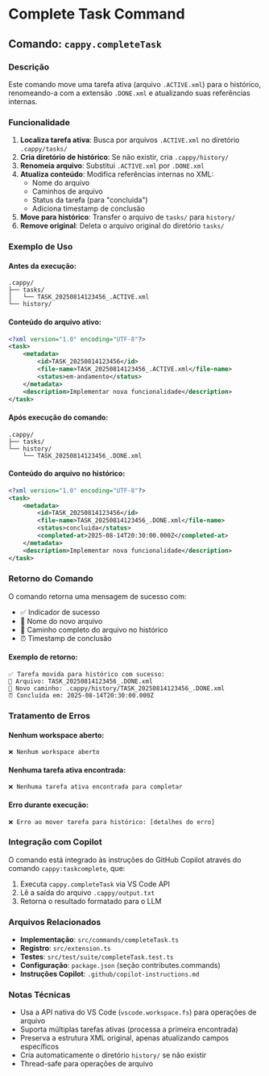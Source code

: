 # Complete Task Command

## Comando: `cappy.completeTask`

### Descrição
Este comando move uma tarefa ativa (arquivo `.ACTIVE.xml`) para o histórico, renomeando-a com a extensão `.DONE.xml` e atualizando suas referências internas.

### Funcionalidade

1. **Localiza tarefa ativa**: Busca por arquivos `.ACTIVE.xml` no diretório `.cappy/tasks/`
2. **Cria diretório de histórico**: Se não existir, cria `.cappy/history/`
3. **Renomeia arquivo**: Substitui `.ACTIVE.xml` por `.DONE.xml`
4. **Atualiza conteúdo**: Modifica referências internas no XML:
   - Nome do arquivo
   - Caminhos de arquivo
   - Status da tarefa (para "concluida")
   - Adiciona timestamp de conclusão
5. **Move para histórico**: Transfer o arquivo de `tasks/` para `history/`
6. **Remove original**: Deleta o arquivo original do diretório `tasks/`

### Exemplo de Uso

#### Antes da execução:
```
.cappy/
├── tasks/
│   └── TASK_20250814123456_.ACTIVE.xml
└── history/
```

#### Conteúdo do arquivo ativo:
```xml
<?xml version="1.0" encoding="UTF-8"?>
<task>
    <metadata>
        <id>TASK_20250814123456</id>
        <file-name>TASK_20250814123456_.ACTIVE.xml</file-name>
        <status>em-andamento</status>
    </metadata>
    <description>Implementar nova funcionalidade</description>
</task>
```

#### Após execução do comando:
```
.cappy/
├── tasks/
└── history/
    └── TASK_20250814123456_.DONE.xml
```

#### Conteúdo do arquivo no histórico:
```xml
<?xml version="1.0" encoding="UTF-8"?>
<task>
    <metadata>
        <id>TASK_20250814123456</id>
        <file-name>TASK_20250814123456_.DONE.xml</file-name>
        <status>concluida</status>
        <completed-at>2025-08-14T20:30:00.000Z</completed-at>
    </metadata>
    <description>Implementar nova funcionalidade</description>
</task>
```

### Retorno do Comando

O comando retorna uma mensagem de sucesso com:
- ✅ Indicador de sucesso
- 📁 Nome do novo arquivo
- 📍 Caminho completo do arquivo no histórico
- ⏰ Timestamp de conclusão

#### Exemplo de retorno:
```
✅ Tarefa movida para histórico com sucesso:
📁 Arquivo: TASK_20250814123456_.DONE.xml
📍 Novo caminho: .cappy/history/TASK_20250814123456_.DONE.xml
⏰ Concluída em: 2025-08-14T20:30:00.000Z
```

### Tratamento de Erros

#### Nenhum workspace aberto:
```
❌ Nenhum workspace aberto
```

#### Nenhuma tarefa ativa encontrada:
```
❌ Nenhuma tarefa ativa encontrada para completar
```

#### Erro durante execução:
```
❌ Erro ao mover tarefa para histórico: [detalhes do erro]
```

### Integração com Copilot

O comando está integrado às instruções do GitHub Copilot através do comando `cappy:taskcomplete`, que:

1. Executa `cappy.completeTask` via VS Code API
2. Lê a saída do arquivo `.cappy/output.txt`
3. Retorna o resultado formatado para o LLM

### Arquivos Relacionados

- **Implementação**: `src/commands/completeTask.ts`
- **Registro**: `src/extension.ts`
- **Testes**: `src/test/suite/completeTask.test.ts`
- **Configuração**: `package.json` (seção contributes.commands)
- **Instruções Copilot**: `.github/copilot-instructions.md`

### Notas Técnicas

- Usa a API nativa do VS Code (`vscode.workspace.fs`) para operações de arquivo
- Suporta múltiplas tarefas ativas (processa a primeira encontrada)
- Preserva a estrutura XML original, apenas atualizando campos específicos
- Cria automaticamente o diretório `history/` se não existir
- Thread-safe para operações de arquivo
